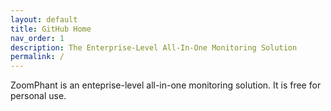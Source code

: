 ```yaml
---
layout: default
title: GitHub Home
nav_order: 1
description: The Enterprise-Level All-In-One Monitoring Solution
permalink: /
---
```


ZoomPhant is an enteprise-level all-in-one monitoring solution. It is free for personal use.
